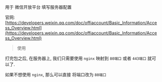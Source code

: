 用于 微信开放平台 填写服务器配置

官网: [https://developers.weixin.qq.com/doc/offiaccount/Basic_Information/Access_Overview.html](https://developers.weixin.qq.com/doc/offiaccount/Basic_Information/Access_Overview.html)

> 使用

打完包之后, 在服务器上, 我们只需要使用 `nginx` 映射到 `80端口` 或者 `443端口` 就可以了.

如果不想使用 `nginx`, 那么可以直接 将端口改为 `80端口`